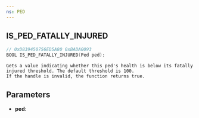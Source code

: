 ```yaml
---
ns: PED
---
```

## IS_PED_FATALLY_INJURED

```c
// 0xD839450756ED5A80 0xBADA0093
BOOL IS_PED_FATALLY_INJURED(Ped ped);
```

```
Gets a value indicating whether this ped's health is below its fatally injured threshold. The default threshold is 100.
If the handle is invalid, the function returns true.
```

## Parameters
* **ped**:
